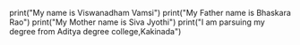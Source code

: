 print("My name is Viswanadham Vamsi")
print("My Father name is Bhaskara Rao")
print("My Mother name is Siva Jyothi")
print("I am parsuing my degree from Aditya degree college,Kakinada")
